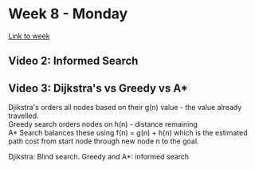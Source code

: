 # Week 8 - Monday

[Link to week](https://csus.instructure.com/courses/80081/pages/monday-of-week-8?module_item_id=3577458)

## Video 2: Informed Search

## Video 3: Dijkstra's vs Greedy vs A*

Djikstra's orders all nodes based on their g(n) value - the value already travelled.  
Greedy search orders nodes on h(n) - distance remaining  
A* Search balances these using f(n) = g(n) + h(n) which is the estimated path cost from start node through new node n to the goal.

Djikstra: Blind search. Greedy and A*: informed search


